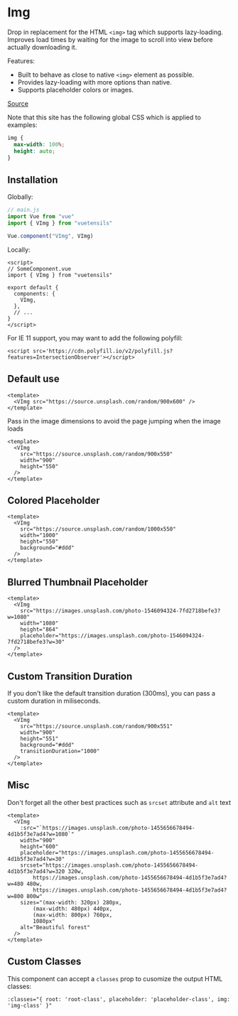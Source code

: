 # Img

Drop in replacement for the HTML `<img>` tag which supports lazy-loading. Improves load times by waiting for the image to scroll into view before actually downloading it.

Features:

- Built to behave as close to native `<img>` element as possible.
- Provides lazy-loading with more options than native.
- Supports placeholder colors or images.

[Source](https://github.com/Stegosource/vuetensils/blob/master/src/components/VImg/VImg.vue)

Note that this site has the following global CSS which is applied to examples:

```css
img {
  max-width: 100%;
  height: auto;
}
```

## Installation

Globally:

```js
// main.js
import Vue from "vue"
import { VImg } from "vuetensils"

Vue.component("VImg", VImg)
```

Locally:

```vue
<script>
// SomeComponent.vue
import { VImg } from "vuetensils"

export default {
  components: {
    VImg,
  },
  // ...
}
</script>
```

For IE 11 support, you may want to add the following polyfill:

`<script src='https://cdn.polyfill.io/v2/polyfill.js?features=IntersectionObserver'></script>`

## Default use

```vue live
<template>
  <VImg src="https://source.unsplash.com/random/900x600" />
</template>
```

Pass in the image dimensions to avoid the page jumping when the image loads

```vue live
<template>
  <VImg
    src="https://source.unsplash.com/random/900x550"
    width="900"
    height="550"
  />
</template>
```

## Colored Placeholder

```vue live
<template>
  <VImg
    src="https://source.unsplash.com/random/1000x550"
    width="1000"
    height="550"
    background="#ddd"
  />
</template>
```

## Blurred Thumbnail Placeholder

```vue live
<template>
  <VImg
    src="https://images.unsplash.com/photo-1546094324-7fd2718befe3?w=1080"
    width="1080"
    height="864"
    placeholder="https://images.unsplash.com/photo-1546094324-7fd2718befe3?w=30"
  />
</template>
```

## Custom Transition Duration

If you don't like the default transition duration (300ms), you can pass a custom duration in miliseconds.

```vue live
<template>
  <VImg
    src="https://source.unsplash.com/random/900x551"
    width="900"
    height="551"
    background="#ddd"
    transitionDuration="1000"
  />
</template>
```

## Misc

Don't forget all the other best practices such as `srcset` attribute and `alt` text

```vue live
<template>
  <VImg
    :src="`https://images.unsplash.com/photo-1455656678494-4d1b5f3e7ad4?w=1080`"
    width="900"
    height="600"
    placeholder="https://images.unsplash.com/photo-1455656678494-4d1b5f3e7ad4?w=30"
    srcset="https://images.unsplash.com/photo-1455656678494-4d1b5f3e7ad4?w=320 320w,
        https://images.unsplash.com/photo-1455656678494-4d1b5f3e7ad4?w=480 480w,
        https://images.unsplash.com/photo-1455656678494-4d1b5f3e7ad4?w=800 800w"
    sizes="(max-width: 320px) 280px,
        (max-width: 480px) 440px,
        (max-width: 800px) 760px,
        1080px"
    alt="Beautiful forest"
  />
</template>
```

## Custom Classes

This component can accept a `classes` prop to cusomize the output HTML classes:

```
:classes="{ root: 'root-class', placeholder: 'placeholder-class', img: 'img-class' }"
```
